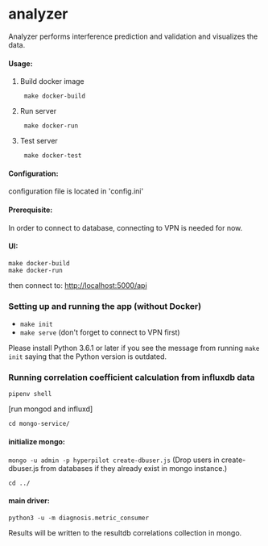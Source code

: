 # analyzer
Analyzer performs interference prediction and validation and visualizes the data.

#### Usage:
	
1. Build docker image

 		make docker-build
 	
2. Run server

		make docker-run
		
3. Test server 

		make docker-test
		
#### Configuration:
configuration file is located in 'config.ini'

	
#### Prerequisite:
In order to connect to database, connecting to VPN is needed for now.

#### UI:
	make docker-build
	make docker-run
	
then connect to: [http://localhost:5000/api](http://localhost:5000/api)


### Setting up and running the app (without Docker)
- `make init`
- `make serve` (don't forget to connect to VPN first)

Please install Python 3.6.1 or later if you see the message from running `make init` saying that the Python version is outdated.



### Running correlation coefficient calculation from influxdb data

`pipenv shell`

[run mongod and influxd]

`cd mongo-service/`

#### initialize mongo:
`mongo -u admin -p hyperpilot create-dbuser.js` (Drop users in create-dbuser.js from databases if they already exist in mongo instance.)

`cd ../`
#### main driver:
`python3 -u -m diagnosis.metric_consumer`

Results will be written to the resultdb correlations collection in mongo. 
